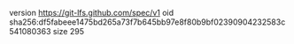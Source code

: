 version https://git-lfs.github.com/spec/v1
oid sha256:df5fabeee1475bd265a73f7b645bb97e8f80b9bf02390904232583c541080363
size 295
